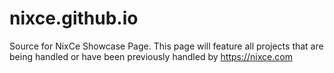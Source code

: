# nixce.github.io
Source for NixCe Showcase Page. This page will feature all projects that are being handled or have been previously handled by https://nixce.com
